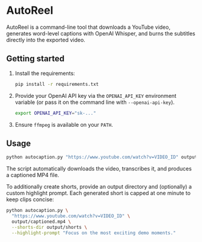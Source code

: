 # AutoReel

AutoReel is a command-line tool that downloads a YouTube video, generates word-level captions with OpenAI Whisper, and burns the subtitles directly into the exported video.

## Getting started

1. Install the requirements:
   ```bash
   pip install -r requirements.txt
   ```
2. Provide your OpenAI API key via the `OPENAI_API_KEY` environment variable (or pass it on the
   command line with `--openai-api-key`).
   ```bash
   export OPENAI_API_KEY="sk-..."
   ```
3. Ensure `ffmpeg` is available on your `PATH`.

## Usage

```bash
python autocaption.py "https://www.youtube.com/watch?v=VIDEO_ID" output/captioned.mp4
```

The script automatically downloads the video, transcribes it, and produces a captioned MP4 file.

To additionally create shorts, provide an output directory and (optionally) a custom highlight
prompt. Each generated short is capped at one minute to keep clips concise:

```bash
python autocaption.py \
  "https://www.youtube.com/watch?v=VIDEO_ID" \
  output/captioned.mp4 \
  --shorts-dir output/shorts \
  --highlight-prompt "Focus on the most exciting demo moments."
```
